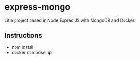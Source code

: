 # express-mongo

Litle project based in Node Expres JS with MongoDB and Docker.
## Instructions

- npm install
- docker compose up


